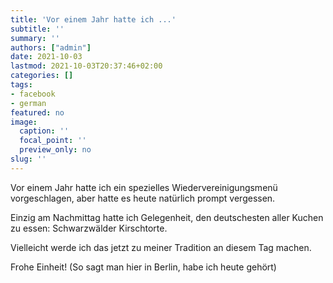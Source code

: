 ```yaml
---
title: 'Vor einem Jahr hatte ich ...'
subtitle: ''
summary: ''
authors: ["admin"]
date: 2021-10-03
lastmod: 2021-10-03T20:37:46+02:00
categories: []
tags:
- facebook
- german
featured: no
image:
  caption: ''
  focal_point: ''
  preview_only: no
slug: ''
---
```

Vor einem Jahr hatte ich ein spezielles Wiedervereinigungsmenü vorgeschlagen, aber hatte es heute natürlich prompt vergessen.

Einzig am Nachmittag hatte ich Gelegenheit, den deutschesten aller Kuchen zu essen: Schwarzwälder Kirschtorte. 

Vielleicht werde ich das jetzt zu meiner Tradition an diesem Tag machen.

Frohe Einheit! 
(So sagt man hier in Berlin, habe ich heute gehört)


